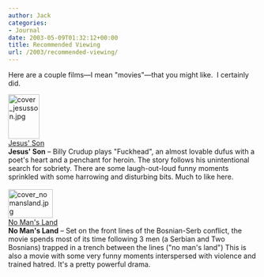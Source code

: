 ```yaml
---
author: Jack
categories:
- Journal
date: 2003-05-09T01:32:12+00:00
title: Recommended Viewing
url: /2003/recommended-viewing/
---
```


Here are a couple films&mdash;I mean "movies"&mdash;that you might like.&nbsp; I certainly did.



<div>
  <div>
    <img alt="cover_jesusson.jpg" src="http://www.jackbaty.com/blog/archives/images/cover_jesusson.jpg" width="63" height="90" border="0" /><br /><a href="http://us.imdb.com/Title?0186253">Jesus' Son</a>
  </div>
  
  <div>
    <strong>Jesus' Son</strong> &#8211; Billy Crudup plays "Fuckhead", an almost lovable dufus with a poet's heart and a penchant for heroin. The story follows his unintentional search for sobriety. There are some laugh-out-loud funny moments sprinkled with some harrowing and disturbing bits. Much to like here.
  </div>
</div>



<div>
  <div>
    <br /> <img alt="cover_nomansland.jpg" src="http://www.jackbaty.com/blog/archives/images/cover_nomansland.jpg" width="90" height="58" border="0" /><br /><a href="http://us.imdb.com/Title?0283509">No Man's Land</a>
  </div>
  
  <div>
    <strong>No Man's Land</strong> &#8211; Set on the front lines of the Bosnian-Serb conflict, the movie spends most of its time following 3 men (a Serbian and Two Bosnians) trapped in a trench between the lines ("no man's land") This is also a movie with some very funny moments interspersed with violence and trained hatred. It's a pretty powerful drama.
  </div>
  
  <p>
    </div>
  </p>